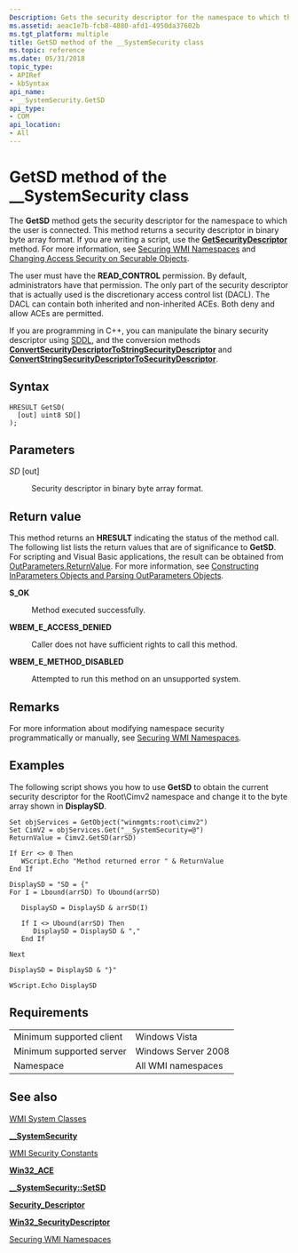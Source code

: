 ```yaml
---
Description: Gets the security descriptor for the namespace to which the user is connected. This method returns a security descriptor in binary byte array format. If you are writing a script, use the GetSecurityDescriptor method.
ms.assetid: aeac1e7b-fcb8-4880-afd1-4950da37602b
ms.tgt_platform: multiple
title: GetSD method of the __SystemSecurity class
ms.topic: reference
ms.date: 05/31/2018
topic_type:
- APIRef
- kbSyntax
api_name:
- __SystemSecurity.GetSD
api_type:
- COM
api_location:
- All
---
```


# GetSD method of the \_\_SystemSecurity class

The **GetSD** method gets the security descriptor for the namespace to which the user is connected. This method returns a security descriptor in binary byte array format. If you are writing a script, use the [**GetSecurityDescriptor**](getsecuritydescriptor-method-in-class---systemsecurity-.md) method. For more information, see [Securing WMI Namespaces](securing-wmi-namespaces.md) and [Changing Access Security on Securable Objects](changing-access-security-on-securable-objects.md).

The user must have the **READ\_CONTROL** permission. By default, administrators have that permission. The only part of the security descriptor that is actually used is the discretionary access control list (DACL). The DACL can contain both inherited and non-inherited ACEs. Both deny and allow ACEs are permitted.

If you are programming in C++, you can manipulate the binary security descriptor using [SDDL](/windows/desktop/SecAuthZ/security-descriptor-definition-language), and the conversion methods [**ConvertSecurityDescriptorToStringSecurityDescriptor**](/windows/desktop/api/sddl/nf-sddl-convertsecuritydescriptortostringsecuritydescriptora) and [**ConvertStringSecurityDescriptorToSecurityDescriptor**](/windows/desktop/api/sddl/nf-sddl-convertstringsecuritydescriptortosecuritydescriptora).

## Syntax


```mof
HRESULT GetSD(
  [out] uint8 SD[]
);
```



## Parameters

<dl> <dt>

*SD* \[out\]
</dt> <dd>

Security descriptor in binary byte array format.

</dd> </dl>

## Return value

This method returns an **HRESULT** indicating the status of the method call. The following list lists the return values that are of significance to **GetSD**. For scripting and Visual Basic applications, the result can be obtained from [OutParameters.ReturnValue](parsing-outparameters-objects.md). For more information, see [Constructing InParameters Objects and Parsing OutParameters Objects](constructing-inparameters-objects-and-parsing-outparameters-objects.md).

<dl> <dt>

**S\_OK**
</dt> <dd>

Method executed successfully.

</dd> <dt>

**WBEM\_E\_ACCESS\_DENIED**
</dt> <dd>

Caller does not have sufficient rights to call this method.

</dd> <dt>

**WBEM\_E\_METHOD\_DISABLED**
</dt> <dd>

Attempted to run this method on an unsupported system.

</dd> </dl>

## Remarks

For more information about modifying namespace security programmatically or manually, see [Securing WMI Namespaces](securing-wmi-namespaces.md).

## Examples

The following script shows you how to use **GetSD** to obtain the current security descriptor for the Root\\Cimv2 namespace and change it to the byte array shown in **DisplaySD**.


```VB
Set objServices = GetObject("winmgmts:root\cimv2")
Set CimV2 = objServices.Get("__SystemSecurity=@")
ReturnValue = Cimv2.GetSD(arrSD)

If Err <> 0 Then
   WScript.Echo "Method returned error " & ReturnValue
End If

DisplaySD = "SD = {"
For I = Lbound(arrSD) To Ubound(arrSD)

   DisplaySD = DisplaySD & arrSD(I)

   If I <> Ubound(arrSD) Then
      DisplaySD = DisplaySD & ","
   End If

Next

DisplaySD = DisplaySD & "}"

WScript.Echo DisplaySD
```



## Requirements



|                                     |                                |
|-------------------------------------|--------------------------------|
| Minimum supported client<br/> | Windows Vista<br/>       |
| Minimum supported server<br/> | Windows Server 2008<br/> |
| Namespace<br/>                | All WMI namespaces<br/>  |



## See also

<dl> <dt>

[WMI System Classes](wmi-system-classes.md)
</dt> <dt>

[**\_\_SystemSecurity**](--systemsecurity.md)
</dt> <dt>

[WMI Security Constants](wmi-security-constants.md)
</dt> <dt>

[**Win32\_ACE**](/previous-versions/windows/desktop/secrcw32prov/win32-ace)
</dt> <dt>

[**\_\_SystemSecurity::SetSD**](--systemsecurity-setsd.md)
</dt> <dt>

[**Security\_Descriptor**](/windows/desktop/api/winnt/ns-winnt-security_descriptor)
</dt> <dt>

[**Win32\_SecurityDescriptor**](/previous-versions/windows/desktop/secrcw32prov/win32-securitydescriptor)
</dt> <dt>

[Securing WMI Namespaces](securing-wmi-namespaces.md)
</dt> </dl>

 

